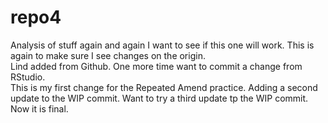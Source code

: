 # repo4
Analysis of stuff again and again
I want to see if this one will work. 
This is again to make sure I see changes on the origin.  
Lind added from Github.
One more time want to commit a change from RStudio.  
This is my first change for the Repeated Amend practice.
Adding a second update to the WIP commit.
Want to try a third update tp the WIP commit. 
Now it is final. 